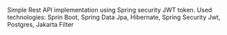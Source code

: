 Simple Rest API implementation using Spring security JWT token.
Used technologies: Sprin Boot, Spring Data Jpa, Hibernate, Spring Security Jwt, Postgres, Jakarta Filter
